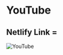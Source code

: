 # YouTube

## Netlify Link = 

<img src = "https://user-images.githubusercontent.com/62937819/84504960-71862780-acef-11ea-9c57-63d755eec333.png" alt = "YouTube">
